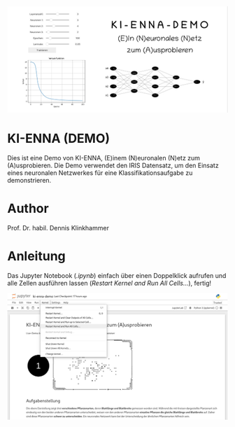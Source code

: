 ![title](images/ki-enna-demo.png)

# KI-ENNA (DEMO)
Dies ist eine Demo von KI-ENNA, (E)inem (N)euronalen (N)etz zum (A)usprobieren. Die Demo verwendet den IRIS Datensatz, um den Einsatz eines neuronalen Netzwerkes für eine Klassifikationsaufgabe zu demonstrieren.

# Author
Prof. Dr. habil. Dennis Klinkhammer

# Anleitung
Das Jupyter Notebook (*.ipynb*) einfach über einen Doppelklick aufrufen und alle Zellen ausführen lassen (*Restart Kernel and Run All Cells...*), fertig!

![title](images/instructions.png)
